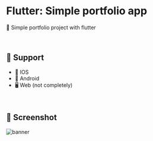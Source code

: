 # Flutter: Simple portfolio app
📜 Simple portfolio project with flutter

<br/>

## 📍 Support
- 🍎 IOS
- 🤖 Android
- 🖥 Web (not completely)

<br/>

## 📱 Screenshot 
![banner](https://github.com/SharifiDev/crypto_blog/raw/master/banner.png)
